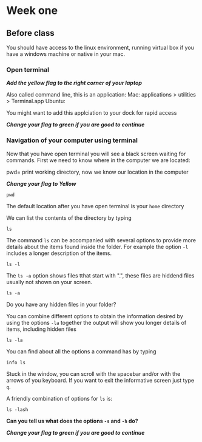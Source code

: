 # Week one

## Before class

You should have access to the linux environment, running virtual box if you have a windows machine or native in your mac.

### Open terminal
***Add the yellow flag to the right corner of your laptop***

Also called command line, this is an application:
Mac: applications > utilities > Terminal.app
Ubuntu: 

You might want to add this applciation to your dock for rapid access

***Change your flag to green if you are good to continue***

### Navigation of your computer using terminal
Now that you have open terminal you will see a black screen waiting for commands. First we need to know where in the computer we are located:

pwd= print working directory, now we know our location in the computer

***Change your flag to Yellow***

```
pwd
```

The default location after you have open terminal is your `home` directory 

We can list the contents of the directory by typing

```
ls
```

The command `ls` can be accompanied with several options to provide more details about the items found inside the folder. For example the option `-l` includes a longer description of the items.

```
ls -l
```

The `ls -a` option shows files tthat start with ".", these files are hiddend files usually not shown on your screen.

```
ls -a
```

Do you have any hidden files in your folder?

You can combine different options to obtain the information desired by using the options `-la` together the output will show you longer details of items, including hidden files

```
ls -la
```

You can find about all the options a command has by typing

```
info ls
```

Stuck in the window, you can scroll with the spacebar and/or with the arrows of you keyboard. If you want to exit the informative screen just type `q`.

A friendly combination of options for `ls` is:

```
ls -lash
```

**Can you tell us what does the options `-s` and `-h` do?**

***Change your flag to green if you are good to continue***







